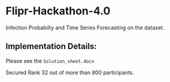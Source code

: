 # Flipr-Hackathon-4.0

Infection Probabilty and Time Series Forecasting on the dataset.

## Implementation Details:

Please see the `Solution_sheet.docx`

Secured Rank 32 out of more than 800 participants.